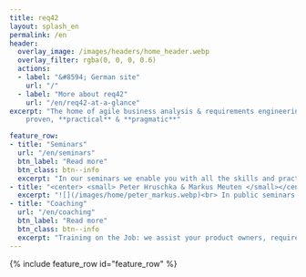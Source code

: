 ```yaml
---
title: req42
layout: splash_en
permalink: /en
header:
  overlay_image: /images/headers/home_header.webp
  overlay_filter: rgba(0, 0, 0, 0.6)
  actions:
  - label: "&#8594; German site"
    url: "/"
  - label: "More about req42"
    url: "/en/req42-at-a-glance"
excerpt: "The home of agile business analysis & requirements engineering: <br> 
    proven, **practical** & **pragmatic**"

feature_row:
- title: "Seminars"
  url: "/en/seminars"
  btn_label: "Read more"
  btn_class: btn--info
  excerpt: "In our seminars we enable you with all the skills and practices needed as product owners or agile requirements engineers."
- title: "<center> <small> Peter Hruschka & Markus Meuten </small></center>"
  excerpt: "![](/images/home/peter_markus.webp)<br> In public seminars we will convince you of the advantages of agile requirements engineering as an „agile duo“."
- title: "Coaching"
  url: "/en/coaching"
  btn_label: "Read more"
  btn_class: btn--info
  excerpt: "Training on the Job: we assist your product owners, requirements specialists and portfolio managers to create, manage, order and refine your product backlog."
---
```


{% include feature_row id="feature_row" %}
